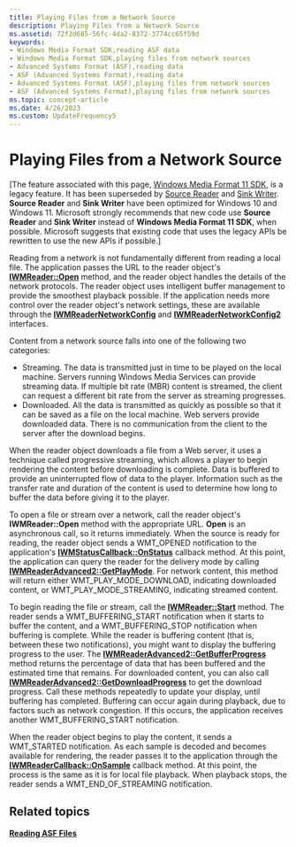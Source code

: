 ```yaml
---
title: Playing Files from a Network Source
description: Playing Files from a Network Source
ms.assetid: 72f2d685-56fc-4da2-8372-3774cc65f59d
keywords:
- Windows Media Format SDK,reading ASF data
- Windows Media Format SDK,playing files from network sources
- Advanced Systems Format (ASF),reading data
- ASF (Advanced Systems Format),reading data
- Advanced Systems Format (ASF),playing files from network sources
- ASF (Advanced Systems Format),playing files from network sources
ms.topic: concept-article
ms.date: 4/26/2023
ms.custom: UpdateFrequency5
---
```


# Playing Files from a Network Source

\[The feature associated with this page, [Windows Media Format 11 SDK](/windows/win32/wmformat/windows-media-format-11-sdk), is a legacy feature. It has been superseded by [Source Reader](/windows/win32/medfound/source-reader) and [Sink Writer](/windows/win32/medfound/sink-writer). **Source Reader** and **Sink Writer** have been optimized for Windows 10 and Windows 11. Microsoft strongly recommends that new code use **Source Reader** and **Sink Writer** instead of **Windows Media Format 11 SDK**, when possible. Microsoft suggests that existing code that uses the legacy APIs be rewritten to use the new APIs if possible.\]

Reading from a network is not fundamentally different from reading a local file. The application passes the URL to the reader object's [**IWMReader::Open**](/previous-versions/windows/desktop/api/Wmsdkidl/nf-wmsdkidl-iwmreader-open) method, and the reader object handles the details of the network protocols. The reader object uses intelligent buffer management to provide the smoothest playback possible. If the application needs more control over the reader object's network settings, these are available through the [**IWMReaderNetworkConfig**](/previous-versions/windows/desktop/api/wmsdkidl/nn-wmsdkidl-iwmreadernetworkconfig) and [**IWMReaderNetworkConfig2**](/previous-versions/windows/desktop/api/wmsdkidl/nn-wmsdkidl-iwmreadernetworkconfig2) interfaces.

Content from a network source falls into one of the following two categories:

-   Streaming. The data is transmitted just in time to be played on the local machine. Servers running Windows Media Services can provide streaming data. If multiple bit rate (MBR) content is streamed, the client can request a different bit rate from the server as streaming progresses.
-   Downloaded. All the data is transmitted as quickly as possible so that it can be saved as a file on the local machine. Web servers provide downloaded data. There is no communication from the client to the server after the download begins.

When the reader object downloads a file from a Web server, it uses a technique called progressive streaming, which allows a player to begin rendering the content before downloading is complete. Data is buffered to provide an uninterrupted flow of data to the player. Information such as the transfer rate and duration of the content is used to determine how long to buffer the data before giving it to the player.

To open a file or stream over a network, call the reader object's **IWMReader::Open** method with the appropriate URL. **Open** is an asynchronous call, so it returns immediately. When the source is ready for reading, the reader object sends a WMT\_OPENED notification to the application's [**IWMStatusCallback::OnStatus**](/previous-versions/windows/desktop/api/Wmsdkidl/nf-wmsdkidl-iwmstatuscallback-onstatus) callback method. At this point, the application can query the reader for the delivery mode by calling [**IWMReaderAdvanced2::GetPlayMode**](/previous-versions/windows/desktop/api/Wmsdkidl/nf-wmsdkidl-iwmreaderadvanced2-getplaymode). For network content, this method will return either WMT\_PLAY\_MODE\_DOWNLOAD, indicating downloaded content, or WMT\_PLAY\_MODE\_STREAMING, indicating streamed content.

To begin reading the file or stream, call the [**IWMReader::Start**](/previous-versions/windows/desktop/api/Wmsdkidl/nf-wmsdkidl-iwmreader-start) method. The reader sends a WMT\_BUFFERING\_START notification when it starts to buffer the content, and a WMT\_BUFFERING\_STOP notification when buffering is complete. While the reader is buffering content (that is, between these two notifications), you might want to display the buffering progress to the user. The [**IWMReaderAdvanced2::GetBufferProgress**](/previous-versions/windows/desktop/api/Wmsdkidl/nf-wmsdkidl-iwmreaderadvanced2-getbufferprogress) method returns the percentage of data that has been buffered and the estimated time that remains. For downloaded content, you can also call [**IWMReaderAdvanced2::GetDownloadProgress**](/previous-versions/windows/desktop/api/Wmsdkidl/nf-wmsdkidl-iwmreaderadvanced2-getdownloadprogress) to get the download progress. Call these methods repeatedly to update your display, until buffering has completed. Buffering can occur again during playback, due to factors such as network congestion. If this occurs, the application receives another WMT\_BUFFERING\_START notification.

When the reader object begins to play the content, it sends a WMT\_STARTED notification. As each sample is decoded and becomes available for rendering, the reader passes it to the application through the [**IWMReaderCallback::OnSample**](/previous-versions/windows/desktop/api/Wmsdkidl/nf-wmsdkidl-iwmreadercallback-onsample) callback method. At this point, the process is the same as it is for local file playback. When playback stops, the reader sends a WMT\_END\_OF\_STREAMING notification.

## Related topics

<dl> <dt>

[**Reading ASF Files**](reading-asf-files.md)
</dt> </dl>

 

 




